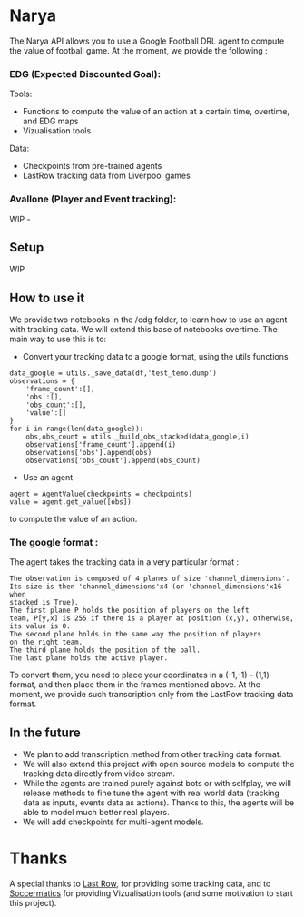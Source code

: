 # Narya

The Narya API allows you to use a Google Football DRL agent to compute the value of football game. 
At the moment, we provide the following : 

### EDG (Expected Discounted Goal):

Tools: 
  * Functions to compute the value of an action at a certain time, overtime, and EDG maps 
  * Vizualisation tools
  
Data:
  * Checkpoints from pre-trained agents 
  * LastRow tracking data from Liverpool games

### Avallone (Player and Event tracking):

WIP - 

## Setup 

WIP

## How to use it 

We provide two notebooks in the /edg folder, to learn how to use an agent with tracking data. We will extend this base of notebooks overtime. 
The main way to use this is to: 
* Convert your tracking data to a google format, using the utils functions 

```python3
data_google = utils._save_data(df,'test_temo.dump')
observations = {
    'frame_count':[],
    'obs':[],
    'obs_count':[],
    'value':[]
}
for i in range(len(data_google)):
    obs,obs_count = utils._build_obs_stacked(data_google,i)
    observations['frame_count'].append(i)
    observations['obs'].append(obs)
    observations['obs_count'].append(obs_count)
```
* Use an agent 

```python3
agent = AgentValue(checkpoints = checkpoints)
value = agent.get_value([obs])
```

to compute the value of an action. 

### The google format :

The agent takes the tracking data in a very particular format : 

```
The observation is composed of 4 planes of size 'channel_dimensions'.
Its size is then 'channel_dimensions'x4 (or 'channel_dimensions'x16 when
stacked is True).
The first plane P holds the position of players on the left
team, P[y,x] is 255 if there is a player at position (x,y), otherwise,
its value is 0.
The second plane holds in the same way the position of players
on the right team.
The third plane holds the position of the ball.
The last plane holds the active player.
```

To convert them, you need to place your coordinates in a (-1,-1) - (1,1) format, and then place them in the frames mentioned above. At the moment, we provide such transcription only from the LastRow tracking data format.

## In the future 

* We plan to add transcription method from other tracking data format. 
* We will also extend this project with open source models to compute the tracking data directly from video stream.
* While the agents are trained purely against bots or with selfplay, we will release methods to fine tune the agent with real world data (tracking data as inputs, events data as actions). Thanks to this, the agents will be able to model much better real players.
* We will add checkpoints for multi-agent models. 

# Thanks

A special thanks to [Last Row](https://twitter.com/lastrowview), for providing some tracking data, and to [Soccermatics](https://twitter.com/Soccermatics) for providing Vizualisation tools (and some motivation to start this project).


